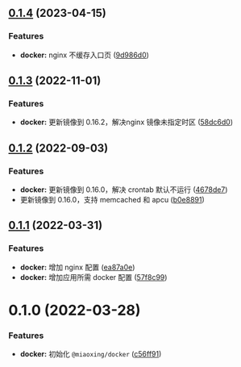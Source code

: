 ## [0.1.4](https://github.com/miaoxing/docker/compare/v0.1.3...v0.1.4) (2023-04-15)


### Features

* **docker:** nginx 不缓存入口页 ([9d986d0](https://github.com/miaoxing/docker/commit/9d986d0aa049d1a4b15330530a2af249c3e40780))

## [0.1.3](https://github.com/miaoxing/docker/compare/v0.1.2...v0.1.3) (2022-11-01)


### Features

* **docker:** 更新镜像到 0.16.2，解决nginx 镜像未指定时区 ([58dc6d0](https://github.com/miaoxing/docker/commit/58dc6d00413f93b0241e0759ada68aab8351e77c))

## [0.1.2](https://github.com/miaoxing/docker/compare/v0.1.1...v0.1.2) (2022-09-03)


### Features

* **docker:** 更新镜像到 0.16.0，解决 crontab 默认不运行 ([4678de7](https://github.com/miaoxing/docker/commit/4678de76ff62f39263d1ca7f2fd6553c55906ce5))
* 更新镜像到 0.16.0，支持 memcached 和 apcu ([b0e8891](https://github.com/miaoxing/docker/commit/b0e889176ff070e9e1baa0ce48fa80b614c62bb3))

## [0.1.1](https://github.com/miaoxing/docker/compare/v0.1.0...v0.1.1) (2022-03-31)


### Features

* **docker:** 增加 nginx 配置 ([ea87a0e](https://github.com/miaoxing/docker/commit/ea87a0e517534b6b7dbbdb7badd4863fcd4e8b95))
* **docker:** 增加应用所需 docker 配置 ([57f8c99](https://github.com/miaoxing/docker/commit/57f8c9923164afeea35f6f00b88d0c7fa390f94f))

# 0.1.0 (2022-03-28)


### Features

* **docker:** 初始化 `@miaoxing/docker` ([c56ff91](https://github.com/miaoxing/docker/commit/c56ff9155245e7a2e3826a6a1004c215c0c38b26))
